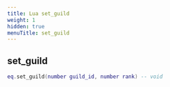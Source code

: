 ```yaml
---
title: Lua set_guild
weight: 1
hidden: true
menuTitle: set_guild
---
```

## set_guild
```lua
eq.set_guild(number guild_id, number rank) -- void
```